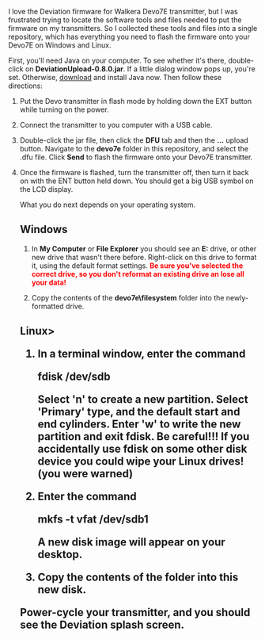I love the Deviation firmware for Walkera Devo7E transmitter, but I was frustrated trying to locate the software tools
and files needed to put the firmware on my transmitters. So I collected these
tools and files into a single repository, which has everything you need to
flash the firmware onto your Devo7E on Windows and Linux.

First, you'll need Java on your computer. To see whether it's there, double-click on <b>DeviationUpload-0.8.0.jar</b>.
If a little dialog window pops up, you're set.  Otherwise, <a href="https://java.com/en/">download</a> and install 
Java now.  Then follow these directions:

<ol>
<p><li> Put the Devo transmitter in flash mode by holding down the EXT button while turning on the power.

<p><li> Connect the transmitter to you computer with a USB cable.

<p><li> Double-click the jar file, then click the <b>DFU</b> tab and then the <b>...</b> upload button.  Navigate to 
the <b>devo7e</b> folder in this repository, and select the .dfu file.  Click <b>Send</b> to flash the firmware onto
your Devo7E transmitter.

<p><li> Once the firmware is flashed, turn the transmitter off, then turn it back on with the ENT button held down.
You should get a big USB symbol on the LCD display.

What you do next depends on your operating system.  

<h2>Windows</h2>

<ol>
<li>In <b>My Computer</b> or <b>File Explorer</b> you should see an <b>E:</b> drive, or other new drive that
wasn't there before. Right-click on this drive to format it, using the default format settings.  <b><font color=red>
Be sure you've selected the correct drive, so you don't reformat an existing drive an lose all your data!</font></b>
<p><li>Copy the contents of the <b>devo7e\filesystem</b> folder into the newly-formatted drive.
</ol>

<h2>Linux>

<ol>

<p><li> In a terminal window, enter the command

  fdisk /dev/sdb

Select 'n' to create a new partition. Select 'Primary' type, and the default start and end cylinders. Enter 'w' to write the new partition and exit fdisk. Be careful!!! If you accidentally use fdisk on some other disk device you could wipe your Linux drives! (you were warned)

<p><li> Enter the command 

  mkfs -t vfat /dev/sdb1

A new disk image will appear on your desktop.

<p><li> Copy the contents of the folder into this new disk.  
</ol>


Power-cycle your transmitter, and you should see the Deviation splash screen.

